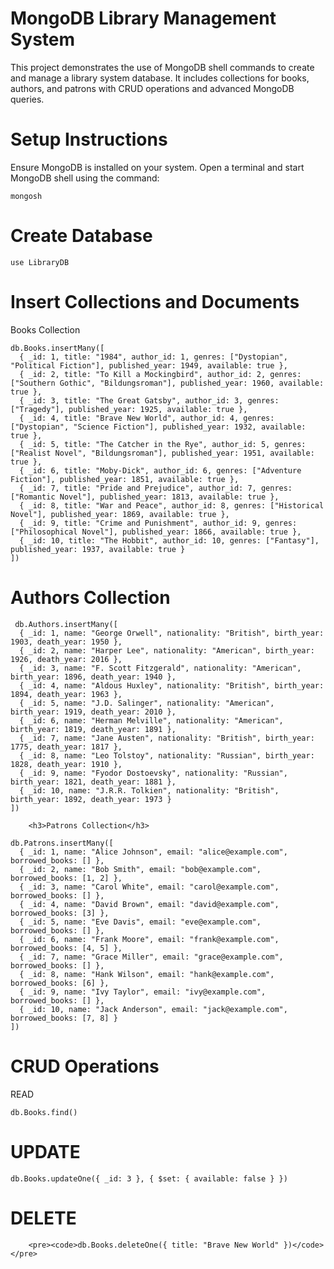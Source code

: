 # MongoDB Library Management System

This project demonstrates the use of MongoDB shell commands to create and manage a library system database. 
It includes collections for books, authors, and patrons with CRUD operations and advanced MongoDB queries.


# Setup Instructions
Ensure MongoDB is installed on your system.
Open a terminal and start MongoDB shell using the command:
<pre><code>mongosh</code></pre>

# Create Database

<pre><code>use LibraryDB</code></pre>
    
# Insert Collections and Documents
Books Collection

<pre><code>db.Books.insertMany([
  { _id: 1, title: "1984", author_id: 1, genres: ["Dystopian", "Political Fiction"], published_year: 1949, available: true },
  { _id: 2, title: "To Kill a Mockingbird", author_id: 2, genres: ["Southern Gothic", "Bildungsroman"], published_year: 1960, available: true },
  { _id: 3, title: "The Great Gatsby", author_id: 3, genres: ["Tragedy"], published_year: 1925, available: true },
  { _id: 4, title: "Brave New World", author_id: 4, genres: ["Dystopian", "Science Fiction"], published_year: 1932, available: true },
  { _id: 5, title: "The Catcher in the Rye", author_id: 5, genres: ["Realist Novel", "Bildungsroman"], published_year: 1951, available: true },
  { _id: 6, title: "Moby-Dick", author_id: 6, genres: ["Adventure Fiction"], published_year: 1851, available: true },
  { _id: 7, title: "Pride and Prejudice", author_id: 7, genres: ["Romantic Novel"], published_year: 1813, available: true },
  { _id: 8, title: "War and Peace", author_id: 8, genres: ["Historical Novel"], published_year: 1869, available: true },
  { _id: 9, title: "Crime and Punishment", author_id: 9, genres: ["Philosophical Novel"], published_year: 1866, available: true },
  { _id: 10, title: "The Hobbit", author_id: 10, genres: ["Fantasy"], published_year: 1937, available: true }
]) </code></pre>
       

# Authors Collection
        
<pre><code> db.Authors.insertMany([
  { _id: 1, name: "George Orwell", nationality: "British", birth_year: 1903, death_year: 1950 },
  { _id: 2, name: "Harper Lee", nationality: "American", birth_year: 1926, death_year: 2016 },
  { _id: 3, name: "F. Scott Fitzgerald", nationality: "American", birth_year: 1896, death_year: 1940 },
  { _id: 4, name: "Aldous Huxley", nationality: "British", birth_year: 1894, death_year: 1963 },
  { _id: 5, name: "J.D. Salinger", nationality: "American", birth_year: 1919, death_year: 2010 },
  { _id: 6, name: "Herman Melville", nationality: "American", birth_year: 1819, death_year: 1891 },
  { _id: 7, name: "Jane Austen", nationality: "British", birth_year: 1775, death_year: 1817 },
  { _id: 8, name: "Leo Tolstoy", nationality: "Russian", birth_year: 1828, death_year: 1910 },
  { _id: 9, name: "Fyodor Dostoevsky", nationality: "Russian", birth_year: 1821, death_year: 1881 },
  { _id: 10, name: "J.R.R. Tolkien", nationality: "British", birth_year: 1892, death_year: 1973 }
])</code></pre>
        

        <h3>Patrons Collection</h3>
        
<pre><code>db.Patrons.insertMany([
  { _id: 1, name: "Alice Johnson", email: "alice@example.com", borrowed_books: [] },
  { _id: 2, name: "Bob Smith", email: "bob@example.com", borrowed_books: [1, 2] },
  { _id: 3, name: "Carol White", email: "carol@example.com", borrowed_books: [] },
  { _id: 4, name: "David Brown", email: "david@example.com", borrowed_books: [3] },
  { _id: 5, name: "Eve Davis", email: "eve@example.com", borrowed_books: [] },
  { _id: 6, name: "Frank Moore", email: "frank@example.com", borrowed_books: [4, 5] },
  { _id: 7, name: "Grace Miller", email: "grace@example.com", borrowed_books: [] },
  { _id: 8, name: "Hank Wilson", email: "hank@example.com", borrowed_books: [6] },
  { _id: 9, name: "Ivy Taylor", email: "ivy@example.com", borrowed_books: [] },
  { _id: 10, name: "Jack Anderson", email: "jack@example.com", borrowed_books: [7, 8] }
])</code></pre>
       
 # CRUD Operations
READ
<pre><code>db.Books.find()</code></pre>

# UPDATE

<pre><code>db.Books.updateOne({ _id: 3 }, { $set: { available: false } })</code></pre>

# DELETE
        <pre><code>db.Books.deleteOne({ title: "Brave New World" })</code></pre>
 
